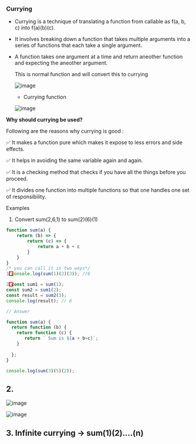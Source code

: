 ### Currying


- Currying is a technique of translating a function from callable as f(a, b, c) into f(a)(b)(c).
- It involves breaking down a function that takes multiple arguments into a series of functions that each take a single argument.

- A function takes one argument at a time and return aneother function and expecting the aneother argument.

  This is normal function and will convert this to currying

  ![image](https://github.com/venkatdas/Interview_prep/assets/43024084/90ddccc4-79fb-4b26-9925-fc81a01e4d60)

  - Currying function
 
  ![image](https://github.com/venkatdas/Interview_prep/assets/43024084/a153ce14-38d0-4e21-8a1c-4ee93e7c5c51)


**Why should currying be used?**

Following are the reasons why currying is good :

✅ It makes a function pure which makes it expose to less errors and side effects.

✅ It helps in avoiding the same variable again and again.

✅ It is a checking method that checks if you have all the things before you proceed.

✅ It divides one function into multiple functions so that one handles one set of responsibility.


Examples

1) Convert sum(2,6,1) to sum(2)(6)(1)

```js
function sum(a) {
    return (b) => {
        return (c) => {
            return a + b + c
        }
    }
}
/* you can call it in two ways*/
1️⃣ console.log(sum(1)(2)(3)); //6

2️⃣ const sum1 = sum(1);
const sum2 = sum1(2);
const result = sum2(3);
console.log(result); // 6

// Answer

function sum(a) {
  return function (b) {
    return function (c) {
       return ` Sum is ${a + b+c}`;
    }
   
  };
}

console.log(sum(3)(5)(2));

```

## 2.

![image](https://github.com/venkatdas/Interview_prep/assets/43024084/c9930cda-37b3-469e-9d34-a99d00b78385)


![image](https://github.com/venkatdas/Interview_prep/assets/43024084/cda60e62-c89f-4323-987c-3456e0281a84)

## 3. **Infinite currying** -> sum(1)(2)....(n)






